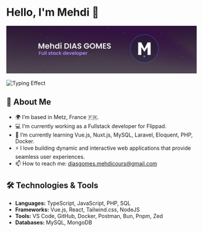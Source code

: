 # Hello, I'm Mehdi 👋

[![Profile](Github-cover.png)](https://mdiasgomes.com)

![Typing Effect](https://readme-typing-svg.demolab.com?font=Fira+Code&pause=1000&color=B086FF&width=600&lines=Mehdi+DIAS+GOMES+%7C+Fullstack+Developer.)

## 🚀 About Me

- 🌍 I’m based in Metz, France 🇫🇷.
- 💻 I’m currently working as a Fullstack developer for Flippad.
- 🌱 I’m currently learning Vue.js, Nuxt.js, MySQL, Laravel, Eloquent, PHP, Docker.
- ⚡ I love building dynamic and interactive web applications that provide seamless user experiences.
- 📫 How to reach me: [diasgomes.mehdicours@gmail.com](mailto:diasgomes.mehdicours@gmail.com)

## 🛠️ Technologies & Tools

- **Languages:** TypeScript, JavaScript, PHP, SQL
- **Frameworks:** Vue.js, React, Tailwind.css, NodeJS
- **Tools:** VS Code, GitHub, Docker, Postman, Bun, Pnpm, Zed
- **Databases:** MySQL, MongoDB

